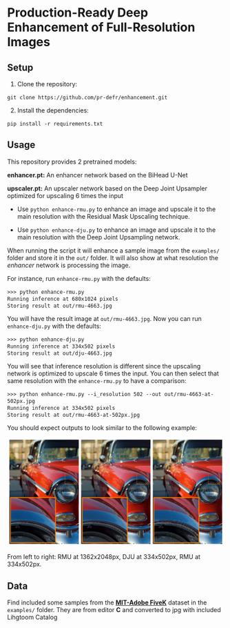 # Production-Ready Deep Enhancement of Full-Resolution Images

## Setup

1. Clone the repository:

```
git clone https://github.com/pr-defr/enhancement.git
```

2. Install the dependencies:

```
pip install -r requirements.txt
```

## Usage

This repository provides 2 pretrained models:

**enhancer.pt:** An enhancer network based on the BiHead U-Net

**upscaler.pt:** An upscaler network based on the Deep Joint Upsampler optimized for upscaling 6 times the input


* Use `python enhance-rmu.py` to enhance an image and upscale it to the main resolution with the Residual Mask Upscaling technique.

* Use `python enhance-dju.py` to enhance an image and upscale it to the main resolution with the Deep Joint Upsampling network.

When running the script it will enhance a sample image from the `examples/` folder and store it in the `out/` folder.
It will also show at what resolution the *enhancer* network is processing the image.

For instance, run `enhance-rmu.py` with the defaults:

```
>>> python enhance-rmu.py
Running inference at 680x1024 pixels
Storing result at out/rmu-4663.jpg
```

You will have the result image at `out/rmu-4663.jpg`. Now you can run `enhance-dju.py` with the defaults:

```
>>> python enhance-dju.py
Running inference at 334x502 pixels
Storing result at out/dju-4663.jpg
```

You will see that inference resolution is different since the upscaling network is optimized to upscale 6 times the input.
You can then select that same resolution with the `enhance-rmu.py` to have a comparison:

```
>>> python enhance-rmu.py --i_resolution 502 --out out/rmu-4663-at-502px.jpg
Running inference at 334x502 pixels
Storing result at out/rmu-4663-at-502px.jpg
```

You should expect outputs to look similar to the following example:

![demo.png](demo.png)

From left to right: RMU at 1362x2048px, DJU at 334x502px, RMU at 334x502px.

## Data

Find included some samples from the [**MIT-Adobe FiveK**](https://data.csail.mit.edu/graphics/fivek/) dataset in the `examples/` folder. They are from editor **C** and converted to jpg with included Lihgtoom Catalog 